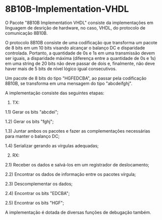 # 8B10B-Implementation-VHDL

O Pacote "8B10B Implementation VHDL" consiste da implementações em linguagem de desrição de hardware, no caso, VHDL, do protocolo de comunicação 8B10B.

O protocolo 8B10B consiste de uma codificação que transforma um pacote de 8 bits em um 10 bits visando alcançar o balanço DC e disparidade controlada. Portanto, a quantidade de 0s e 1s em uma transmissão devem ser iguais, a disparidade máxima (diferença entre a quantidade de 0s e 1s) em uma string de 20 bits não deve passar de dois e, finalmente, não deve haver mais de 5 bits de nível lógico igual consecutivos.

Um pacote de 8 bits do tipo "HGFEDCBA", ao passar pela codificação 8B10B, se transforma em uma mensagem do tipo "abcdeifghj".

A implementação consiste das seguintes etapas:

1) TX:

1.1) Gerar os bits "abcdei";

1.2) Gerar os bits "fghj";

1.3) Juntar ambos os pacotes e fazer as complementações necessárias para manter o balanço DC;

1.4) Serializar gerando as vírgulas adequadas;

2) RX:

2.1) Receber os dados e salvá-los em um registrador de deslocamento;

2.2) Encontrar os dados de informação entre os pacotes vírgula;

2.3) Descomplementar os dados;

2.4) Encontrar os bits "EDCBA";

2.5) Encontrar os bits "HGF";

A implementação é dotada de diversas funções de debugação também.

